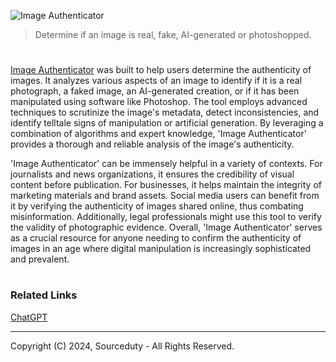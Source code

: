 ![Image Authenticator](https://github.com/sourceduty/Image_Authenticator/assets/123030236/f611da15-7abf-4023-b96a-f5c128bd2307)

>  Determine if an image is real, fake, AI-generated or photoshopped.

#

[Image Authenticator](https://chatgpt.com/g/g-wDaJQuigA-image-authenticator) was built to help users determine the authenticity of images. It analyzes various aspects of an image to identify if it is a real photograph, a faked image, an AI-generated creation, or if it has been manipulated using software like Photoshop. The tool employs advanced techniques to scrutinize the image's metadata, detect inconsistencies, and identify telltale signs of manipulation or artificial generation. By leveraging a combination of algorithms and expert knowledge, 'Image Authenticator' provides a thorough and reliable analysis of the image's authenticity.

'Image Authenticator' can be immensely helpful in a variety of contexts. For journalists and news organizations, it ensures the credibility of visual content before publication. For businesses, it helps maintain the integrity of marketing materials and brand assets. Social media users can benefit from it by verifying the authenticity of images shared online, thus combating misinformation. Additionally, legal professionals might use this tool to verify the validity of photographic evidence. Overall, 'Image Authenticator' serves as a crucial resource for anyone needing to confirm the authenticity of images in an age where digital manipulation is increasingly sophisticated and prevalent.

#
### Related Links

[ChatGPT](https://github.com/sourceduty/ChatGPT)

***
Copyright (C) 2024, Sourceduty - All Rights Reserved.
